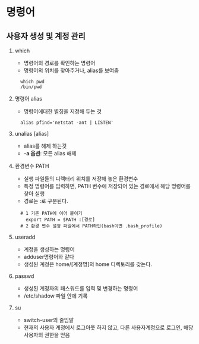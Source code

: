 # 명령어

## 사용자 생성 및 계정 관리
1. which 
    - 명령어의 경로를 확인하는 명령어
    - 명령어의 위치를 찾아주거나, alias를 보여줌
    ```shell
      which pwd
      /bin/pwd
    ```
   
2. 명령어 alias
    - 명령어에대한 별칭을 지정해 두는 것
    ```shell
      alias pfind='netstat -ant | LISTEN'
    ```
   
3. unalias [alias]
    - alias를 해제 하는것     
    - **-a 옵션**: 모든 alias 해제
    

4. 환경변수 PATH
    - 실행 파일들의 디렉터리 위치를 저장해 놓은 환경변수
    - 특정 명령어를 입력하면, PATH 변수에 저장되어 있는 경로에서 해당 명령어를 찾아 실행
    - 경로는 :로 구분된다.
    
    ```shell
      # 1 기존 PATH에 이어 붙이기
        export PATH = $PATH :[경로]
      # 2 환경 변수 설정 파일에서 PATH확인(bash이면 .bash_profile)
    ```
   
5. useradd
   - 계정을 생성하는 명령어
   - adduser명령어와 같다
   - 생성된 계정은 home/[계정명]의 home 디렉토리를 갖는다. 
    
6. passwd
    - 생성된 계정자의 패스워드를 입력 및 변경하는 명령어
    - /etc/shadow 파일 안에 기록
    
7. su
    - switch-user의 줄임말
    - 현재의 사용자 계정에서 로그아웃 하지 않고, 다른 사용자계정으로 로그인,
      해당 사용자의 권한을 얻음